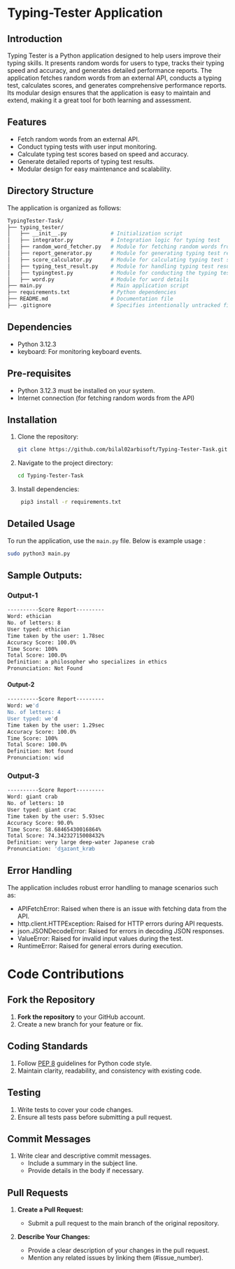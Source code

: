 # Typing-Tester Application

## Introduction
Typing Tester is a Python application designed to help users improve their typing skills.
It presents random words for users to type, tracks their typing speed and accuracy, and generates detailed performance reports.
The application fetches random words from an external API, conducts a typing test, calculates scores, and generates comprehensive performance reports.
Its modular design ensures that the application is easy to maintain and extend, making it a great tool for both learning and assessment.

## Features
- Fetch random words from an external API.
- Conduct typing tests with user input monitoring.
- Calculate typing test scores based on speed and accuracy.
- Generate detailed reports of typing test results.
- Modular design for easy maintenance and scalability.

## Directory Structure

The application is organized as follows:
```bash
TypingTester-Task/
├── typing_tester/
│   ├── __init__.py              # Initialization script
│   ├── integrator.py            # Integration logic for typing test
│   ├── random_word_fetcher.py   # Module for fetching random words from API
│   ├── report_generator.py      # Module for generating typing test reports
│   ├── score_calculator.py      # Module for calculating typing test scores
│   ├── typing_test_result.py    # Module for handling typing test results
│   ├── typingtest.py            # Module for conducting the typing test
│   ├── word.py                  # Module for word details
├── main.py                      # Main application script
├── requirements.txt             # Python dependencies
├── README.md                    # Documentation file
├── .gitignore                   # Specifies intentionally untracked files to ignore
````
## Dependencies

- Python 3.12.3
- keyboard: For monitoring keyboard events.

## Pre-requisites

- Python 3.12.3 must be installed on your system.
- Internet connection (for fetching random words from the API)

## Installation

1. Clone the repository:
    ```bash
    git clone https://github.com/bilal02arbisoft/Typing-Tester-Task.git
    ```
2. Navigate to the project directory:
    ```bash
    cd Typing-Tester-Task
    ```
3. Install dependencies:
   ```bash
    pip3 install -r requirements.txt
    ```
## Detailed Usage
To run the application, use the `main.py` file. Below is example usage :
```sh
sudo python3 main.py
```
## Sample Outputs:

### Output-1
```sh
----------Score Report---------
Word: ethician
No. of letters: 8
User typed: ethician
Time taken by the user: 1.78sec
Accuracy Score: 100.0%
Time Score: 100%
Total Score: 100.0%
Definition: a philosopher who specializes in ethics
Pronunciation: Not Found
```
#### Output-2
```sh
----------Score Report---------
Word: we'd
No. of letters: 4
User typed: we'd
Time taken by the user: 1.29sec
Accuracy Score: 100.0%
Time Score: 100%
Total Score: 100.0%
Definition: Not found
Pronunciation: wid
```
### Output-3
```sh
----------Score Report---------
Word: giant crab
No. of letters: 10
User typed: giant crac
Time taken by the user: 5.93sec
Accuracy Score: 90.0%
Time Score: 58.68465430016864%
Total Score: 74.34232715008432%
Definition: very large deep-water Japanese crab
Pronunciation: 'dʒaɪənt_kræb
```
## Error Handling
The application includes robust error handling to manage scenarios such as:

- APIFetchError: Raised when there is an issue with fetching data from the API.
- http.client.HTTPException: Raised for HTTP errors during API requests.
- json.JSONDecodeError: Raised for errors in decoding JSON responses.
- ValueError: Raised for invalid input values during the test.
- RuntimeError: Raised for general errors during execution.


# Code Contributions

## Fork the Repository

1. **Fork the repository** to your GitHub account.
2. Create a new branch for your feature or fix.

## Coding Standards

1. Follow [PEP 8](https://www.python.org/dev/peps/pep-0008/) guidelines for Python code style.
2. Maintain clarity, readability, and consistency with existing code.

## Testing

1. Write tests to cover your code changes.
2. Ensure all tests pass before submitting a pull request.

## Commit Messages

1. Write clear and descriptive commit messages.
   - Include a summary in the subject line.
   - Provide details in the body if necessary.

## Pull Requests

1. **Create a Pull Request:**
   - Submit a pull request to the main branch of the original repository.

2. **Describe Your Changes:**
   - Provide a clear description of your changes in the pull request.
   - Mention any related issues by linking them (#issue_number).
